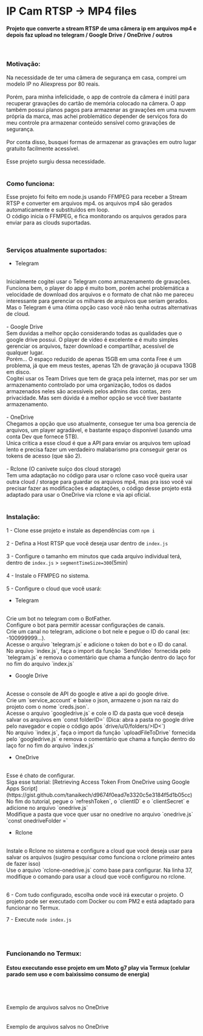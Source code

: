 # IP Cam RTSP -> MP4 files
#### Projeto que converte a stream RTSP de uma câmera ip em arquivos mp4 e depois faz upload no telegram / Google Drive / OneDrive / outros
</br>

### Motivação:
Na necessidade de ter uma câmera de segurança em casa, comprei um modelo IP no Aliexpress por 80 reais.
</br>
</br>
Porém, para minha infelicidade, o app de controle da câmera é inútil para recuperar gravações do cartão de memória colocado na câmera. O app também possui planos pagos para armazenar as gravações em uma nuvem própria da marca, mas achei problemático depender de serviços fora do meu controle pra armazenar conteúdo sensível como gravações de segurança.
</br>
</br>
Por conta disso, busquei formas de armazenar as gravações em outro lugar gratuito facilmente acessível.
</br>
</br>
Esse projeto surgiu dessa necessidade.
</br>
</br>

### Como funciona:
Esse projeto foi feito em node.js usando FFMPEG para receber a Stream RTSP e converter em arquivos mp4. os arquivos mp4 são gerados automaticamente e substituídos em loop.
</br>
O código inicia o FFMPEG, e fica monitorando os arquivos gerados para enviar para as clouds suportadas.

</br>

### Serviços atualmente suportados:
- Telegram
</br>
Inicialmente cogitei usar o Telegram como armazenamento de gravações. Funciona bem, o player do app é muito bom, porém achei problemática a velocidade de download dos arquivos e o formato de chat não me pareceu interessante para gerenciar os milhares de arquivos que seriam gerados. Mas o Telegram é uma ótima opção caso você não tenha outras alternativas de cloud.
</br>
</br>
- Google Drive
</br>
Sem duvidas a melhor opção considerando todas as qualidades que o google drive possui. O player de vídeo é excelente e é muito simples gerenciar os arquivos, fazer download e compartilhar, acessível de qualquer lugar.
</br>
Porém... O espaço reduzido de apenas 15GB em uma conta Free é um problema, já que em meus testes, apenas 12h de gravação já ocupava 13GB em disco.
</br>
Cogitei usar os Team Drives que tem de graça pela internet, mas por ser um armazenamento controlado por uma organização, todos os dados armazenados neles são acessíveis pelos admins das contas, zero privacidade. Mas sem dúvida é a melhor opção se você tiver bastante armazenamento.
</br>
</br>
- OneDrive
</br>
Chegamos a opção que uso atualmente, consegue ter uma boa gerencia de arquivos, um player agradável, e bastante espaço disponível (usando uma conta Dev que fornece 5TB).
</br>
Unica critica a esse cloud é que a API para enviar os arquivos tem upload lento e precisa fazer um verdadeiro malabarismo pra conseguir gerar os tokens de acesso (que são 2).
</br>
</br>
- Rclone (O canivete suíço dos cloud storage)
</br>
Tem uma adaptação no código para usar o rclone caso você queira usar outra cloud / storage para guardar os arquivos mp4, mas pra isso você vai precisar fazer as modificações e adaptações, o código desse projeto está adaptado para usar o OneDrive via rclone e via api oficial.

</br>
</br>

### Instalação:

1 - Clone esse projeto e instale as dependências com `npm i`
</br>
</br>
2 - Defina a Host RTSP que você deseja usar dentro de `index.js`
</br>
</br>
3 - Configure o tamanho em minutos que cada arquivo individual terá, dentro de `index.js` > `segmentTimeSize=300`(5min)
</br>
</br>
4 - Instale o FFMPEG no sistema.
</br>
</br>
5 - Configure o cloud que você usará:
- Telegram
</br>
Crie um bot no telegram com o BotFather.
</br>
Configure o bot para permitir acessar configurações de canais.
</br>
Crie um canal no telegram, adicione o bot nele e pegue o ID do canal (ex: -100999999...).
</br>
Acesse o arquivo `telegram.js` e adicione o token do bot e o ID do canal.
</br>
No arquivo `index.js`, faça o import da função `SendVideo` fornecida pelo `telegram.js` e remova o comentário que chama a função dentro do laço for no fim do arquivo `index.js`

- Google Drive
</br>
Acesse o console de API do google e ative a api do google drive.
</br>
Crie um `service_account` e baixe o json, armazene o json na raiz do projeto com o nome `creds.json`.
</br>
Acesse o arquivo `googledrive.js` e cole o ID da pasta que você deseja salvar os arquivos em `const folderID=` (Dica: abra a pasta no google drive pelo navegador e copie o código após `drive/u/0/folders/>ID<`)
</br>
No arquivo `index.js`, faça o import da função `uploadFileToDrive` fornecida pelo `googledrive.js` e remova o comentário que chama a função dentro do laço for no fim do arquivo `index.js`

- OneDrive
</br>
Esse é chato de configurar.
</br>
Siga esse tutorial: [Retrieving Access Token From OneDrive using Google Apps Script](https://gist.github.com/tanaikech/d9674f0ead7e3320c5e3184f5d1b05cc)
</br>
No fim do tutorial, pegue o `refreshToken`, o `clientID` e o `clientSecret` e adicione no arquivo `onedrive.js`
</br>
Modifique a pasta que voce quer usar no onedrive no arquivo `onedrive.js` `const onedriveFolder =`

- Rclone
</br>
Instale o Rclone no sistema e configure a cloud que você deseja usar para salvar os arquivos (sugiro pesquisar como funciona o rclone primeiro antes de fazer isso)
</br>
Use o arquivo `rclone-onedrive.js` como base para configurar. Na linha 37, modifique o comando para usar a cloud que você configurou no rclone.
</br>
</br>

6 - Com tudo configurado, escolha onde você irá executar o projeto.
O projeto pode ser executado com Docker ou com PM2 e está adaptado para funcionar no Termux.

7 - Execute `node index.js`

</br>
</br>

### Funcionando no Termux:

#### Estou executando esse projeto em um Moto g7 play via Termux (celular parado sem uso e com baixissimo consumo de energia)

<imagem>

</br>
</br>
</br>

<imagem>
Exemplo de arquivos salvos no OneDrive

</br>
</br>
</br>

<imagem>
Exemplo de arquivos salvos no OneDrive